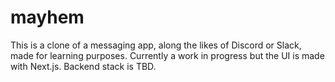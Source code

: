 # mayhem

This is a clone of a messaging app, along the likes of Discord or Slack, made for learning purposes. Currently a work in progress but the UI is made with Next.js. Backend stack is TBD.
